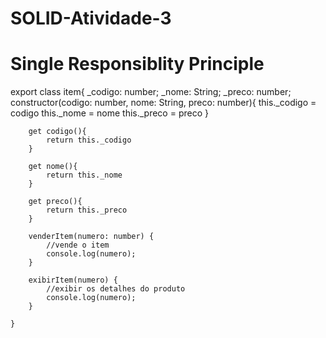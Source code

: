 # SOLID-Atividade-3

<h1> Single Responsiblity Principle </h1>
<p>
    export class item{
        _codigo: number;
        _nome: String;
        _preco: number;
        constructor(codigo: number, nome: String, preco: number){
            this._codigo = codigo
            this._nome = nome
            this._preco = preco
        }

        get codigo(){
            return this._codigo
        }

        get nome(){
            return this._nome
        }

        get preco(){
            return this._preco
        }

        venderItem(numero: number) {
            //vende o item
            console.log(numero);
        }

        exibirItem(numero) {
            //exibir os detalhes do produto 
            console.log(numero);
        }

    }


</p>
